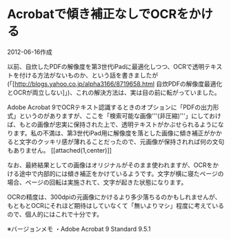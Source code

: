 # Acrobatで傾き補正なしでOCRをかける

2012-06-16作成

以前、自炊したPDFの解像度を第3世代iPadに最適化しつつ、OCRで透明テキストを付ける方法がないものか、という話を書きましたが(「[http://blogs.yahoo.co.jp/alpha3166/8719658.html 自炊PDFの解像度最適化とOCRが両立しない]」)、これの解決方法は、実は目の前に転がっていました。

Adobe Acrobat 9でOCRテキスト認識するときのオプションに「PDFの出力形式」というのがありますが、ここを「検索可能な画像'''(非圧縮)'''」にしておけば、もとの画像が忠実に保持された上で、透明テキストがかぶせられるようになります。私の不満は、第3世代iPad用に解像度を落とした画像に傾き補正がかかると文字のクッキリ感が薄れることだったので、元画像が保持されれば何の文句もありません。
[[attached(1,center)]]

なお、最終結果としての画像はオリジナルがそのまま使われますが、OCRをかける途中で内部的には傾き補正をかけているようです。文字が横に寝たページの場合、ページの回転は実施されて、文字が起きた状態になります。

OCRの精度は、300dpiの元画像にかけるより多少落ちるのかもしれませんが、もともとOCRにそれほど期待はしていなくて「無いよりマシ」程度に考えているので、個人的にはこれで十分です。

※バージョンメモ
・Adobe Acrobat 9 Standard 9.5.1
